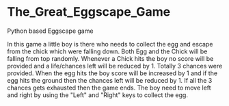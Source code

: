 # The_Great_Eggscape_Game
Python based Eggscape game

In this game a little boy is there who needs to collect the egg and escape from the chick which were falling down.
Both Egg and the Chick will be falling from top randomly.
Whenever a Chick hits the boy no score will be provided and a life/chances left will be reduced by 1.
Totally 3 chances were provided.
When the egg hits the boy score will be increased by 1 and if the egg hits the ground then 
the chances left will be reduced by 1.
If all the 3 chances gets exhausted then the game ends.
The boy need to move left and right by using the "Left" and "Right" keys to collect the egg.
